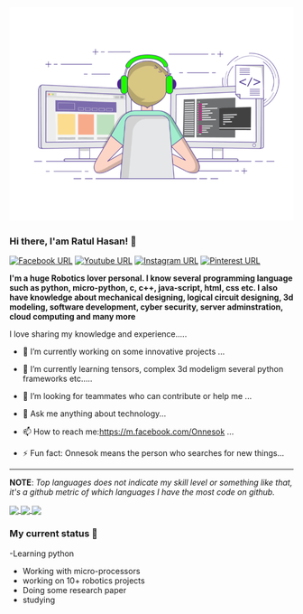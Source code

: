 </body>
</html>
<img src="https://github.com/Onnesok/Onnesok/blob/master/gif.gif" alt="Avatar" clas="center">

### Hi there, I'am Ratul Hasan! 👋
[![Facebook URL](https://img.shields.io/static/v1?color=red&label=Facebook&logo=Facebook&logoColor=white&style=for-the-badge&message=Connect)](https://facebook.com/Onnesok.94)
[![Youtube URL](https://img.shields.io/static/v1?color=red&label=Youtube&logo=Youtube&logoColor=white&style=for-the-badge&message=subscribe)](https://www.youtube.com/Onnesok)
[![Instagram URL](https://img.shields.io/static/v1?color=red&label=Instagram&logo=Instagram&logoColor=white&style=for-the-badge&message=follow)](https://www.instagram.com/Onnesok/)
[![Pinterest URL](https://img.shields.io/static/v1?color=red&label=Pinterest&logo=pinterest&logoColor=white&style=for-the-badge&message=Follow)](https://www.pinterest.com/ratulhasan94/)

**I'm a huge Robotics lover personal. I know several programming language such as python, micro-python, c, c++, java-script, html, css etc. I also have knowledge about mechanical designing, logical circuit designing, 3d modeling, software development, cyber security, server adminstration, cloud computing and many more**

I love sharing my knowledge and experience.....
- 🔭 I’m currently working on some innovative projects  ...
- 🌱 I’m currently learning tensors, complex 3d modeligm several python frameworks etc.....
- 🤔 I’m looking for teammates who can contribute or help me ...
- 💬 Ask me anything about technology...
- 📫 How to reach me:https://m.facebook.com/Onnesok ...

- ⚡ Fun fact: Onnesok means the person who searches for new things...

<hr/>

**NOTE**: *Top languages does not indicate my skill level or something like that, it's a github metric of which languages I have the most code on github.*

<a href="https://github.com/Onnesok/">
  <img align="center" src="https://github-readme-stats.vercel.app/api?username=Onnesok&count_private=true&show_icons=true&theme=radical&hide_border=false" />
  <img align="center" src="https://github-readme-stats.vercel.app/api/top-langs/?username=Onnesok&layout=compact&theme=radical&hide_border=false" />
 <img align="center" src="http://github-readme-streak-stats.herokuapp.com?user=Onnesok&theme=gotham&hide_border=true&date_format=M%20j%5B%2C%20Y%5D" />
</a>
  
  
  
<!--
- 🔭 I’m currently working on ...
- 🌱 I’m currently learning ...
- 👯 I’m looking to collaborate on ...
- 🤔 I’m looking for help with ...
- 💬 Ask me about ...
- 📫 How to reach me: ...
- 😄 Pronouns: ...
- ⚡ Fun fact: ...
-->

<!--
**Onnesok/Onnesok** is a ✨ _special_ ✨ repository because its `README.md` (this file) appears on your GitHub profile.

Here are some ideas to get you started:
-->


### My current status 🌱
   -Learning  python <br/>
   - Working with micro-processors <br/>
   - working on 10+ robotics projects <br/>
   - Doing some research paper <br/>
   - studying <br/>
